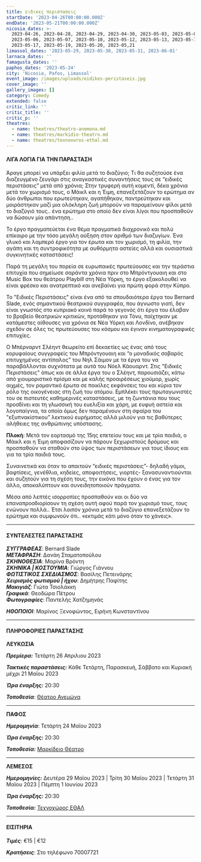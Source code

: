 ```yaml
---
title: ειδικες περιστασεις
startDate: '2023-04-26T00:00:00.000Z'
endDate: '2023-05-21T00:00:00.000Z'
nicosia_dates: >-
  2023-04-26, 2023-04-28, 2023-04-29, 2023-04-30, 2023-05-03, 2023-05-05,
  2023-05-06, 2023-05-07, 2023-05-10, 2023-05-12, 2023-05-13, 2023-05-14,
  2023-05-17, 2023-05-19, 2023-05-20, 2023-05,21
limassol_dates: '2023-05-29, 2023-05-30, 2023-05-31, 2023-06-01'
larnaca_dates: ''
famagusta_dates: ''
paphos_dates: '2023-05-24'
city: 'Nicosia, Pafos, Limassol'
event_image: /images/uploads/eidikes-peristaseis.jpg
cover_image: ''
gallery_images: []
category: Comedy
extended: false
critic_link: ''
critic_title: ''
critic_p: ''
theatres:
  - name: theatres/theatro-anemona.md
  - name: theatres/markidio-theatro.md
  - name: theatres/texnoxwros-ethal.md
---
```


#### ΛΙΓΑ ΛΟΓΙΑ ΓΙΑ ΤΗΝ ΠΑΡΑΣΤΑΣΗ

Άραγε μπορεί να υπάρξει φιλία μετά το διαζύγιο; Τι θα συζητούσε ένα διαζευγμένο ζευγάρι στις αναγκαστικές συναντήσεις τους σε “ειδικές περιστάσεις” μετά από χρόνια; Στην τρυφερή αυτή κομεντί, δέκα χρόνια μετά τον χωρισμό τους, ο Μάικλ και η Έιμη, επανεξετάζουν το ερώτημα αν δύο άνθρωποι που ερωτεύτηκαν, αγαπήθηκαν, παντρεύτηκαν και μοιράστηκαν μαζί μια ολόκληρη ζωή μπορούν να παραμείνουν φίλοι μετά το διαζύγιό τους.. ένα ερώτημα στο οποίο δεν είναι λίγοι που προσπαθούν να δώσουν μία απάντηση..

Το έργο πραγματεύεται ένα θέμα πραγματικά διαχρονικό και πολύ επίκαιρο με την τόσο μεγάλη αύξηση στον αριθμό των διαζυγίων. Ένα γλυκό και λαμπερό έργο για τον έρωτα και τον χωρισμό, τη φιλία, την αγάπη και τη συντροφικότητα με αυθόρμητα αστείες αλλά και ουσιαστικά συγκινητικές καταστάσεις!

Παρά τη μεγάλη του πορεία σε ευρωπαικές πρωτεύουσες και την τεράστια επιτυχία που σημείωσε σαράντα χρόνια πριν στο Μπρόντγουαιη και στο Music Box του θεάτρου Playbill στη Νέα Υόρκη, το έργο εξακολουθεί να είναι φρέσκο και ανατρεπτικό και ανεβαίνει για πρώτη φορά στην Κύπρο.

Το "Ειδικές Περιστάσεις" είναι ένα από τα σπουδαιότερα έργα του Bernard Slade, ενός σημαντικού θεατρικού συγγραφέα, που άγνωστο γιατί, δεν είναι γνωστός στο κυπριακό κοινό παρά το γεγονός ότι έργα του έλαβαν το βραβείο θεατρικών κριτικών, προτάθηκαν για Τόνυ, παίχτηκαν με κατάμεστες αίθουσες για χρόνια σε Νέα Υόρκη και Λονδίνο, ανέβηκαν σχεδόν σε όλες τις πρωτεύουσες του κόσμου και έγιναν κινηματογραφικές επιτυχίες.

Ο Μπέρναρντ Σλέηντ θεωρείτο επί δεκαετίες ως ένας από τους κορυφαίους συγγραφείς του Μπρόντγουαιη και “ο μοναδικός σοβαρός επιτυχημένος αντίπαλος” του Νηλ Σάιμον με τα έργα του να παραβάλλονται συχνότατα με αυτά του Νόελ Κάουαρντ. Στις "Ειδικές Περιστάσεις" όπως και σε άλλα έργα του ο Σλέηντ, παρουσιάζει, κάτω από χιουμοριστικό πρίσμα και με καλής προαιρέσεως χιούμορ, χωρίς αιχμές, τον ρομαντικό έρωτα σε ποικίλες εκφάνσεις του και κύρια τον ρόλο της οικογένειας στη ζωή του ατόμου. Εμπλέκει τους πρωταγωνιστές του σε πιστευτές καθημερινές καταστάσεις, με τη ζωντάνια που τους προσδίνει και τη γλωσσική του ευελιξία και χάρη, με ευφυή αστεία και λογοπαίγνια, τα οποία όμως δεν παραμένουν στη σφαίρα του "εξυπνακίστικου” λεκτικού ευρήματος αλλά μιλούν για τις βαθύτερες αλήθειες της ανθρώπινης υπόστασης.

**Πλοκή**: Μετά τον εορτασμό της 15ης επετείου τους και με τρία παιδιά, ο Μάικλ και η Έιμη αποφασίζουν να πάρουν ξεχωριστούς δρόμους και προσπαθούν να σταθούν στο ύψος των περιστάσεων για τους ίδιους και για τα τρία παιδιά τους.

Συναινετικά και όταν το απαιτούν “ειδικές περιστάσεις”- δηλαδή γάμοι, βαφτίσεις, γενέθλια, κηδείες, αποφοιτήσεις, γιορτές- ξανασυναντιούνται και συζητούν για τη σχέση τους, την εικόνα που έχουν ο ένας για τον άλλο, αποκαλύπτουν και συνειδητοποιούν πράγματα.

Μέσα από λεπτές ισορροπίες προσπαθούν και οι δύο να επαναπροσδιορίσουν τη σχέση αυτή αφού παρά τον χωρισμό τους, τους ενώνουν πολλά.. Έτσι λοιπόν χρόνια μετά το διαζύγιο επανεξετάζουν το ερώτημα και συμφωνούν ότι.. «εκτιμάς κάτι μόνο όταν το χάνεις».

***

#### ΣΥΝΤΕΛΕΣΤΕΣ ΠΑΡΑΣΤΑΣΗΣ

***ΣΥΓΓΡΑΦΕΑΣ***: Bernard Slade\
***ΜΕΤΑΦΡΑΣΗ***: Δανάη Σταματοπούλου\
***ΣΚΗΝΟΘΕΣΙΑ***: Μαρίνα Βρόντη\
***ΣΚΗΝΙΚΑ | ΚΟΣΤΟΥΜΙΑ***: Γιώργος Γιάννου\
***ΦΩΤΙΣΤΙΚΟΣ ΣΧΕΔΙΑΣΜΟΣ***: Βασίλης Πετεινάρης\
***Χειρισμός φωτισμού | ήχου***: Δημήτρης Παφίτης\
***Μακιγιάζ***: Γιώτα Τσιολάκκη\
***Γραφικά***: Θεοδώρα Πέτρου\
***Φωτογραφίες***: Παντελής Χατζημηνάς

***ΗΘΟΠΟΙΟΙ***: Μαρίνος Ξενοφώντος, Ειρήνη Κωνσταντίνου

***

#### ΠΛΗΡΟΦΟΡΙΕΣ ΠΑΡΑΣΤΑΣΗΣ

**ΛΕΥΚΩΣΙΑ**

***Πρεμίερα:*** Τετάρτη 26 Απριλιου 2023

***Τακτικές παραστάσεις:*** Κάθε Τετάρτη, Παρασκευή, Σάββατο και Κυριακή μέχρι 21 Μαϊου 2023

***Ώρα έναρξης:*** 20:30

***Τοποθεσία***: [Θέατρο Ανεμώνα](?#map "")

***

**ΠΑΦΟΣ**

***Ημερομηνία***: Τετάρτη 24 Μαϊου 2023

***Ώρα έναρξης:*** 20:30

***Τοποθεσία:*** [Μαρκίδειο Θέατρο](?#map "")

***

**ΛΕΜΕΣΟΣ**

***Ημερομηνίες:*** Δευτέρα 29 Μαϊου 2023 | Τρίτη 30 Μαϊου 2023 | Τετάρτη 31 Μαϊου 2023 | Πέμπτη 1 Ιουνίου 2023

***Ώρα έναρξης:*** 20:30

***Τοποθεσία:*** [Τεχνοχώρος ΕΘΑΛ](?#map "")

***

#### ΕΙΣΙΤΗΡΙΑ

***Τιμές***: €15 | €12

***Κρατήσεις***: Στο τηλέφωνο 70007721
